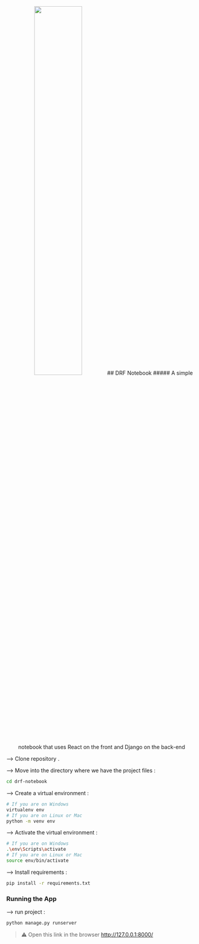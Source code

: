 <div align="center">

  <img width="50%" src="https://user-images.githubusercontent.com/75535732/233856939-90fa8b78-8fea-4e31-9322-2a5000840887.png"/>
## DRF Notebook
##### A simple notebook that uses React on the front and Django on the back-end
</div>

--> Clone repository .

--> Move into the directory where we have the project files : 
```bash
cd drf-notebook
```


--> Create a virtual environment :
```bash
# If you are on Windows
virtualenv env
# If you are on Linux or Mac
python -m venv env
```

--> Activate the virtual environment :
```bash
# If you are on Windows
.\env\Scripts\activate
# If you are on Linux or Mac
source env/bin/activate
```

--> Install requirements : 
```bash
pip install -r requirements.txt
```

### Running the App

--> run project :
```bash
python manage.py runserver
```

> ⚠ Open this link in the browser http://127.0.0.1:8000/
